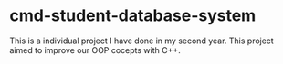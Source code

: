 # cmd-student-database-system
This is a individual project I have done in my second year. This project aimed to improve our OOP cocepts with C++. 
